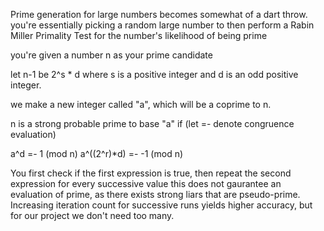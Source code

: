 Prime generation for large numbers becomes somewhat of a dart throw.
you're essentially picking a random large number to then perform a Rabin Miller Primality Test
for the number's likelihood of being prime

you're given a number n as your prime candidate

let n-1 be 2^s * d where s is a positive integer and d is an odd positive integer.

we make a new integer called "a", which will be a coprime to n.

n is a strong probable prime to base "a" if (let =- denote congruence evaluation)

a^d =- 1 (mod n)
a^((2^r)*d) =- -1 (mod n)

You first check if the first expression is true, then repeat the second expression for every successive value
this does not gaurantee an evaluation of prime, as there exists strong liars that are pseudo-prime. Increasing iteration
count for successive runs yields higher accuracy, but for our project we don't need too many.
